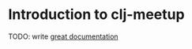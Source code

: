 # Introduction to clj-meetup

TODO: write [great documentation](http://jacobian.org/writing/great-documentation/what-to-write/)
